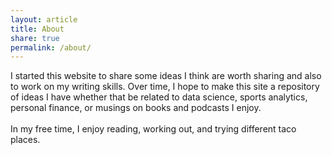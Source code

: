 ```yaml
---
layout: article
title: About
share: true
permalink: /about/
---
```


<html>
  <head>
    <title>About</title>
  </head>
  <body>
  <!--<img style="float: right; display: inline;" alt="" src="{{ site.url }}/images/Jason_Chang_close.jpg" width="310" height="297" />
  <img align="right" alt="" src="{{ site.url }}/images/jpc.jpg" />-->
   <p>
  <!-- My name is Taaj Cheema, and I am currently a Data Scientist at IBM. I am a member of the SAP Analytics practice within IBM GBS. Prior to joining IBM, I recieved a B.S. in Data Science and a B.S. in Molecular and Cell Biology from the University of Connecticut. 
   <br />
   <br /> >-->
   I started this website to share some ideas I think are worth sharing and also to work on my writing skills. Over time, I hope to make this site a repository of ideas I have whether that be related to data science, sports analytics, personal finance, or musings on books and podcasts I enjoy. 
   <br />
   <br />
   In my free time, I enjoy reading, working out, and trying different taco places.
   </p>
  </body>
</html>
